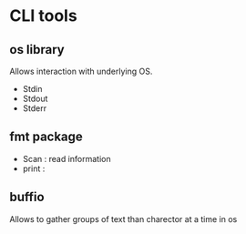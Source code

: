 # CLI tools

## os library
Allows interaction with underlying OS.
- Stdin
- Stdout
- Stderr

## fmt package
- Scan : read information
- print :

## buffio
 Allows to gather groups of text than charector at a time in os

 